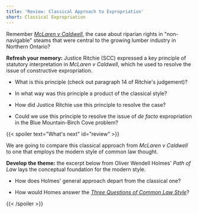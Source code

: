 ```yaml
---
title: 'Review: Classical Approach to Expropriation'
short: Classical Expropriation
---
```



Remember *[McLaren v Caldwell](../week8/#Water%20Rights%20and%20Expropriation)*, the case about riparian rights in "non-navigable" steams that were central to the growing lumber industry in Northern Ontario?  

 **Refresh your memory:** Justice Ritchie (SCC) expressed a key principle of statutory interpretation in *McLaren v Caldwell*, which he used to resolve the issue of constructive expropriation.  

- What is this principle (check out paragraph 14 of Ritchie's judgement)?

- In what way was this principle a product of the classical style?

- How did Justice Ritchie use this principle to resolve the case?

- Could we use this principle to resolve the issue of *de facto* expropriation in the Blue Mountain-Birch Cove problem?
 
{{< spoiler text="What's next" id="review" >}}

We are going to compare this classical approach from *McLaren v Caldwell* to one that employs the modern style of common law thought.

**Develop the theme:** the excerpt below from Oliver Wendell Holmes' *Path of Law* lays the conceptual foundation for the modern style. 

- How does Holmes' general approach depart from the classical one?

- How would Homes answer the *[Three Questions of Common Law Style](../week4/#three-questions-of-common-law-style)*?

{{< /spoiler >}}
